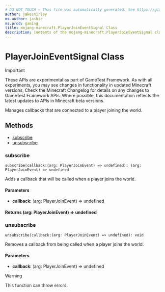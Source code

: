 ```yaml
---
# DO NOT TOUCH — This file was automatically generated. See https://github.com/Mojang/MinecraftScriptingApiDocsGenerator to modify descriptions, examples, etc.
author: jakeshirley
ms.author: jashir
ms.prod: gaming
title: mojang-minecraft.PlayerJoinEventSignal Class
description: Contents of the mojang-minecraft.PlayerJoinEventSignal class.
---
```

# PlayerJoinEventSignal Class
>[!IMPORTANT]
>These APIs are experimental as part of GameTest Framework. As with all experiments, you may see changes in functionality in updated Minecraft versions. Check the Minecraft Changelog for details on any changes to GameTest Framework APIs. Where possible, this documentation reflects the latest updates to APIs in Minecraft beta versions.

Manages callbacks that are connected to a player joining the world.


## Methods
- [subscribe](#subscribe)
- [unsubscribe](#unsubscribe)
  
### **subscribe**
`
subscribe(callback:(arg: PlayerJoinEvent) => undefined): (arg: PlayerJoinEvent) => undefined
`

Adds a callback that will be called when a player joins the world.
#### **Parameters**
- **callback**: (arg: PlayerJoinEvent) => undefined

#### **Returns** (arg: PlayerJoinEvent) => undefined


### **unsubscribe**
`
unsubscribe(callback:(arg: PlayerJoinEvent) => undefined): void
`

Removes a callback from being called when a player joins the world.
#### **Parameters**
- **callback**: (arg: PlayerJoinEvent) => undefined


> [!WARNING]
> This function can throw errors.


